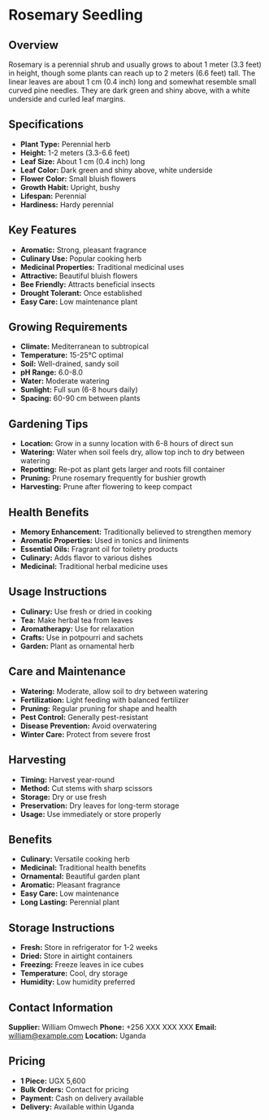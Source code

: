 # Rosemary Seedling

## Overview
Rosemary is a perennial shrub and usually grows to about 1 meter (3.3 feet) in height, though some plants can reach up to 2 meters (6.6 feet) tall. The linear leaves are about 1 cm (0.4 inch) long and somewhat resemble small curved pine needles. They are dark green and shiny above, with a white underside and curled leaf margins.

## Specifications
- **Plant Type:** Perennial herb
- **Height:** 1-2 meters (3.3-6.6 feet)
- **Leaf Size:** About 1 cm (0.4 inch) long
- **Leaf Color:** Dark green and shiny above, white underside
- **Flower Color:** Small bluish flowers
- **Growth Habit:** Upright, bushy
- **Lifespan:** Perennial
- **Hardiness:** Hardy perennial

## Key Features
- **Aromatic:** Strong, pleasant fragrance
- **Culinary Use:** Popular cooking herb
- **Medicinal Properties:** Traditional medicinal uses
- **Attractive:** Beautiful bluish flowers
- **Bee Friendly:** Attracts beneficial insects
- **Drought Tolerant:** Once established
- **Easy Care:** Low maintenance plant

## Growing Requirements
- **Climate:** Mediterranean to subtropical
- **Temperature:** 15-25°C optimal
- **Soil:** Well-drained, sandy soil
- **pH Range:** 6.0-8.0
- **Water:** Moderate watering
- **Sunlight:** Full sun (6-8 hours daily)
- **Spacing:** 60-90 cm between plants

## Gardening Tips
- **Location:** Grow in a sunny location with 6-8 hours of direct sun
- **Watering:** Water when soil feels dry, allow top inch to dry between watering
- **Repotting:** Re-pot as plant gets larger and roots fill container
- **Pruning:** Prune rosemary frequently for bushier growth
- **Harvesting:** Prune after flowering to keep compact

## Health Benefits
- **Memory Enhancement:** Traditionally believed to strengthen memory
- **Aromatic Properties:** Used in tonics and liniments
- **Essential Oils:** Fragrant oil for toiletry products
- **Culinary:** Adds flavor to various dishes
- **Medicinal:** Traditional herbal medicine uses

## Usage Instructions
- **Culinary:** Use fresh or dried in cooking
- **Tea:** Make herbal tea from leaves
- **Aromatherapy:** Use for relaxation
- **Crafts:** Use in potpourri and sachets
- **Garden:** Plant as ornamental herb

## Care and Maintenance
- **Watering:** Moderate, allow soil to dry between watering
- **Fertilization:** Light feeding with balanced fertilizer
- **Pruning:** Regular pruning for shape and health
- **Pest Control:** Generally pest-resistant
- **Disease Prevention:** Avoid overwatering
- **Winter Care:** Protect from severe frost

## Harvesting
- **Timing:** Harvest year-round
- **Method:** Cut stems with sharp scissors
- **Storage:** Dry or use fresh
- **Preservation:** Dry leaves for long-term storage
- **Usage:** Use immediately or store properly

## Benefits
- **Culinary:** Versatile cooking herb
- **Medicinal:** Traditional health benefits
- **Ornamental:** Beautiful garden plant
- **Aromatic:** Pleasant fragrance
- **Easy Care:** Low maintenance
- **Long Lasting:** Perennial plant

## Storage Instructions
- **Fresh:** Store in refrigerator for 1-2 weeks
- **Dried:** Store in airtight containers
- **Freezing:** Freeze leaves in ice cubes
- **Temperature:** Cool, dry storage
- **Humidity:** Low humidity preferred

## Contact Information
**Supplier:** William Omwech
**Phone:** +256 XXX XXX XXX
**Email:** william@example.com
**Location:** Uganda

## Pricing
- **1 Piece:** UGX 5,600
- **Bulk Orders:** Contact for pricing
- **Payment:** Cash on delivery available
- **Delivery:** Available within Uganda
